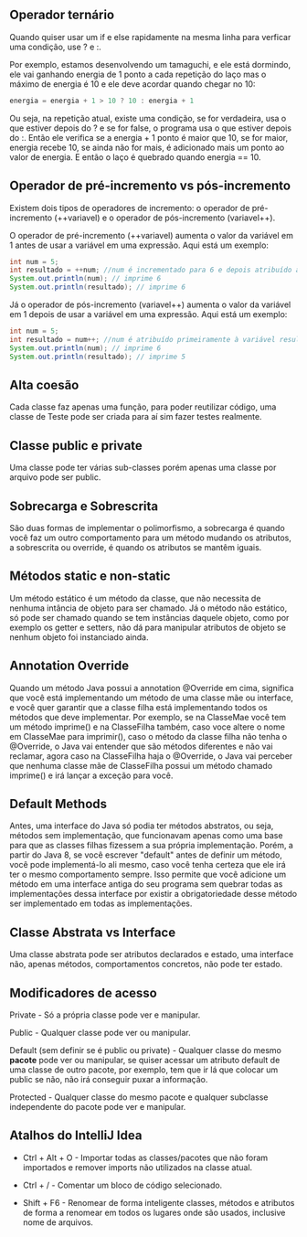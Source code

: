## Operador ternário
Quando quiser usar um if e else rapidamente na mesma linha para verficar uma condição, use ? e :.

Por exemplo, estamos desenvolvendo um tamaguchi, e ele está dormindo, ele vai ganhando energia de 1 ponto a cada repetição do laço mas o máximo de energia é 10 e ele deve acordar quando chegar no 10:
```java
energia = energia + 1 > 10 ? 10 : energia + 1
```
Ou seja, na repetição atual, existe uma condição, se for verdadeira, usa o que estiver depois do ? e se for false, o programa usa o que estiver depois do :. Então ele verifica se a energia + 1 ponto é maior que 10, se for maior, energia recebe 10, se ainda não for mais, é adicionado mais um ponto ao valor de energia. E então o laço é quebrado quando energia == 10.

## Operador de pré-incremento vs pós-incremento
Existem dois tipos de operadores de incremento: o operador de pré-incremento (++variavel) e o operador de pós-incremento (variavel++).

O operador de pré-incremento (++variavel) aumenta o valor da variável em 1 antes de usar a variável em uma expressão. Aqui está um exemplo:
```java
int num = 5;
int resultado = ++num; //num é incrementado para 6 e depois atribuído a resultado
System.out.println(num); // imprime 6
System.out.println(resultado); // imprime 6
```
Já o operador de pós-incremento (variavel++) aumenta o valor da variável em 1 depois de usar a variável em uma expressão. Aqui está um exemplo:
```java
int num = 5;
int resultado = num++; //num é atribuído primeiramente à variável resultado e depois incrementado para 6
System.out.println(num); // imprime 6
System.out.println(resultado); // imprime 5

```

## Alta coesão
Cada classe faz apenas uma função, para poder reutilizar código, uma classe de Teste pode ser criada para aí sim fazer testes realmente.

## Classe public e private
Uma classe pode ter várias sub-classes porém apenas uma classe por arquivo pode ser public.

## Sobrecarga e Sobrescrita
São duas formas de implementar o polimorfismo, a sobrecarga é quando você faz um outro comportamento para um método mudando os atributos, a sobrescrita ou override, é quando os atributos se mantêm iguais.

## Métodos static e non-static
Um método estático é um método da classe, que não necessita de nenhuma intância de objeto para ser chamado. Já o método não estático, só pode ser chamado quando se tem instâncias daquele objeto, como por exemplo os getter e setters, não dá para manipular atributos de objeto se nenhum objeto foi instanciado ainda.

## Annotation Override
Quando um método Java possui a annotation @Override em cima, significa que você está implementando um método de uma classe mãe ou interface, e você quer garantir que a classe filha está implementando todos os métodos que deve implementar. Por exemplo, se na ClasseMae você tem um método imprime() e na ClasseFilha também, caso voce altere o nome em ClasseMae para imprimir(), caso o método da classe filha não tenha o @Override, o Java vai entender que são métodos diferentes e não vai reclamar, agora caso na ClasseFilha haja o @Override, o Java vai perceber que nenhuma classe mãe de ClasseFilha possui um método chamado imprime() e irá lançar a exceção para você.

## Default Methods
Antes, uma interface do Java só podia ter métodos abstratos, ou seja, métodos sem implementação, que funcionavam apenas como uma base para que as classes filhas fizessem a sua própria implementação. Porém, a partir do Java 8, se você escrever "default" antes de definir um método, você pode implementá-lo ali mesmo, caso você tenha certeza que ele irá ter o mesmo comportamento sempre. Isso permite que você adicione um método em uma interface antiga do seu programa sem quebrar todas as implementações dessa interface por existir a obrigatoriedade desse método ser implementado em todas as implementações.

## Classe Abstrata vs Interface
Uma classe abstrata pode ser atributos declarados e estado, uma interface não, apenas métodos, comportamentos concretos, não pode ter estado.

## Modificadores de acesso
Private - Só a própria classe pode ver e manipular.

Public - Qualquer classe pode ver ou manipular.

Default (sem definir se é public ou private) - Qualquer classe do mesmo **pacote** pode ver ou manipular, se quiser acessar um atributo default de uma classe de outro pacote, por exemplo, tem que ir lá que colocar um public se não, não irá conseguir puxar a informação.

Protected - Qualquer classe do mesmo pacote e qualquer subclasse independente do pacote pode ver e manipular.

## Atalhos do IntelliJ Idea
* Ctrl + Alt + O - Importar todas as classes/pacotes que não foram importados e remover imports não utilizados na classe atual.

* Ctrl + / - Comentar um bloco de código selecionado.

* Shift + F6 - Renomear de forma inteligente classes, métodos e atributos de forma a renomear em todos os lugares onde são usados, inclusive nome de arquivos.